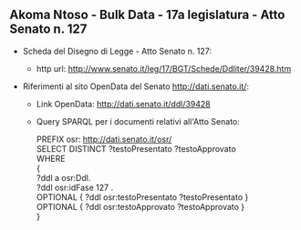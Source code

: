 ## Akoma Ntoso - Bulk Data - 17a legislatura - Atto Senato n. 127 ##

* Scheda del Disegno di Legge - Atto Senato n. 127:
	* http url: http://www.senato.it/leg/17/BGT/Schede/Ddliter/39428.htm

* Riferimenti al sito OpenData del Senato http://dati.senato.it/:
	* Link OpenData: http://dati.senato.it/ddl/39428
	* Query SPARQL per i documenti relativi all'Atto Senato:

        PREFIX osr: <http://dati.senato.it/osr/>  
		SELECT DISTINCT ?testoPresentato ?testoApprovato  
		WHERE  
		{  
		    ?ddl a osr:Ddl.  
		    ?ddl osr:idFase 127 .  
		    OPTIONAL { ?ddl osr:testoPresentato ?testoPresentato }  
		    OPTIONAL { ?ddl osr:testoApprovato ?testoApprovato }  
		}
		